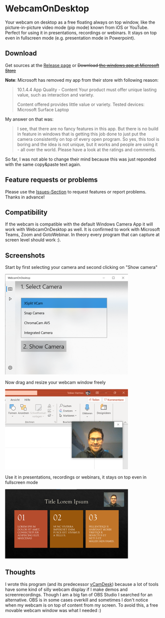 # WebcamOnDesktop
Your webcam on desktop as a free floating always on top window, like the picture-in-picture video mode (pip mode) known from iOS or YouTube. Perfect for using it in presentations, recordings or webinars. It stays on top even in fullscreen mode (e.g. presentation mode in Powerpoint).

## Download
Get sources at the [Release page](https://github.com/tharmes42/WebcamOnDesktop/releases/latest)
or ~~Download [the windows app at Microsoft Store](https://www.microsoft.com/store/productId/9NWR1L09C54Z)~~

**Note**: Microsoft has removed my app from their store with following reason:
>10.1.4.4 App Quality - Content	
>Your product must offer unique lasting value, such as interaction and variety.
>
>Content offered provides little value or variety.
>Tested devices: Microsoft Surface Laptop

My answer on that was:
>I see, that there are no fancy features in this app. But there is no build in feature in windows that is getting this job done to just put the camera consistently on top of every open program. So yes, this tool is boring and the idea is not unique, but it works and people are using it - all over the world. Please have a look at the ratings and comments. 

So far, I was not able to change their mind because this was just reponded with the same copy&paste text again.

## Feature requests or problems
Please use the [Issues-Section](https://github.com/tharmes42/WebcamOnDesktop/issues) to request features or report problems. Thanks in advance!

## Compatibility
If the webcam is compatible with the default Windows Camera App it will work with WebcamOnDesktop as well. It is confirmed to work with Microsoft Teams, Zoom and GotoWebinar. In theory every program that can capture at screen level should work :). 

## Screenshots
Start by first selecting your camera and second clicking on "Show camera"

<img src="https://github.com/tharmes42/WebcamOnDesktop/blob/master/pagecontent/WebcamOnDesktop_Screen1.png" alt="Select media source" width="400"/>


Now drag and resize your webcam window freely

<img src="https://github.com/tharmes42/WebcamOnDesktop/blob/master/pagecontent/WebcamOnDesktop_Screen2.png" alt="Drag and resize your webcam window freely" width="400"/>


Use it in presentations, recordings or webinars, it stays on top even in fullscreen mode

<img src="https://github.com/tharmes42/WebcamOnDesktop/blob/master/pagecontent/WebcamOnDesktop_Screen3.png" alt="Use it in presentations, recordings or webinars" width="400"/>

## Thoughts
I wrote this program (and its predecessor [vCamDesk](https://github.com/tharmes42/vCamDesk)) because a lot of tools have some kind of silly webcam display if I make demos and screenrecordings. Though I am a big fan of OBS Studio I searched for an alternative. OBS is in some cases overkill and sometimes I don't notice when my webcam is on top of content from my screen. To avoid this, a free movable webcam window was what I needed :)
